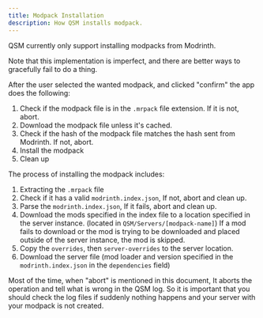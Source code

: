 ```yaml
---
title: Modpack Installation
description: How QSM installs modpack.
---
```


QSM currently only support installing modpacks from Modrinth.

Note that this implementation is imperfect, and there are
better ways to gracefully fail to do a thing.

After the user selected the wanted modpack, and clicked
"confirm" the app does the following:

1. Check if the modpack file is in the `.mrpack` file extension. If it is not, abort.
2. Download the modpack file unless it's cached.
3. Check if the hash of the modpack file matches the hash sent from Modrinth. If not, abort.
4. Install the modpack
5. Clean up

The process of installing the modpack includes:

1. Extracting the `.mrpack` file
2. Check if it has a valid `modrinth.index.json`, If not, abort and clean up.
3. Parse the `modrinth.index.json`, If it fails, abort and clean up.
4. Download the mods specified in the index file to a location specified in the server instance. (located in `QSM/Servers/[modpack-name]`) If a mod fails to download or the mod is trying to be downloaded and placed outside of the server instance, the mod is skipped.
5. Copy the `overrides`, then `server-overrides` to the server location.
6. Download the server file (mod loader and version specified in the `modrinth.index.json` in the `dependencies` field)

Most of the time, when "abort" is mentioned in this document,
It aborts the operation and tell what is wrong in the QSM log.
So it is important that you should check the log files if
suddenly nothing happens and your server with your modpack
is not created.
